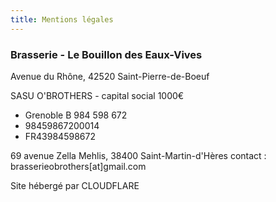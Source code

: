 ```yaml
---
title: Mentions légales
---
```

### **Brasserie - Le Bouillon des Eaux-Vives**

Avenue du Rhône, 42520 Saint-Pierre-de-Boeuf

SASU O'BROTHERS - capital social 1000€

- Grenoble B 984 598 672
- 98459867200014
- FR43984598672

69 avenue Zella Mehlis, 38400 Saint-Martin-d'Hères
contact : brasserieobrothers[at]gmail.com

Site hébergé par CLOUDFLARE
